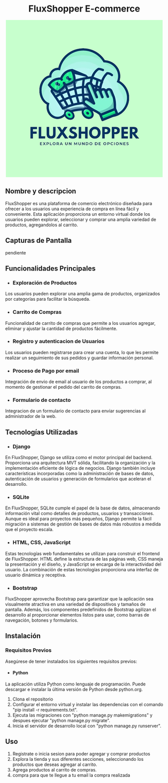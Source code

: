 <h1 align="center">
  <b>FluxShopper E-commerce</b>
</h1>

<p align="center">
  <img src="Ecommerce/static/Ecommerce/img/FluxShopper.png" alt="FluxShopper">
</p>

## Nombre y descripcion 

FluxShopper es una plataforma de comercio electrónico diseñada para ofrecer a los usuarios una experiencia de compra en línea fácil y conveniente. Esta aplicación proporciona un entorno virtual donde los usuarios pueden explorar, seleccionar y comprar una amplia variedad de productos, agregandolos al carrito.

## Capturas de Pantalla

pendiente

## Funcionalidades Principales

- ### Exploración de Productos

Los usuarios pueden explorar una amplia gama de productos, organizados por categorías para facilitar la búsqueda.

- ### Carrito de Compras

Funcionalidad de carrito de compras que permite a los usuarios agregar, eliminar y ajustar la cantidad de productos fácilmente.

- ### Registro y autenticacion de Usuarios

Los usuarios pueden registrarse para crear una cuenta, lo que les permite realizar un seguimiento de sus pedidos y guardar información personal.

- ### Proceso de Pago por email

Integración de envio de email al usuario de los productos a comprar, al momento de gestionar el pedido del carrito de compras.

- ### Formulario de contacto

Integracion de un formulario de contacto para enviar sugerencias al administrador de la web.

## Tecnologías Utilizadas

- ### Django 

En FluxShopper, Django se utiliza como el motor principal del backend. Proporciona una arquitectura MVT sólida, facilitando la organización y la implementación eficiente de lógica de negocios. Django también incluye características incorporadas como la administración de bases de datos, autenticación de usuarios y generación de formularios que aceleran el desarrollo.

- ### SQLite

En FluxShopper, SQLite cumple el papel de la base de datos, almacenando información vital como detalles de productos, usuarios y transacciones. Aunque es ideal para proyectos más pequeños, Django permite la fácil migración a sistemas de gestión de bases de datos más robustos a medida que el proyecto escala.

- ### HTML, CSS, JavaScript

Estas tecnologías web fundamentales se utilizan para construir el frontend de FluxShopper. HTML define la estructura de las páginas web, CSS maneja la presentación y el diseño, y JavaScript se encarga de la interactividad del usuario. La combinación de estas tecnologías proporciona una interfaz de usuario dinámica y receptiva.

- ### Bootstrap

FluxShopper aprovecha Bootstrap para garantizar que la aplicación sea visualmente atractiva en una variedad de dispositivos y tamaños de pantalla. Además, los componentes predefinidos de Bootstrap agilizan el desarrollo al proporcionar elementos listos para usar, como barras de navegación, botones y formularios.

## Instalación

### Requisitos Previos

Asegúrese de tener instalados los siguientes requisitos previos:

- #### Python

La aplicación utiliza Python como lenguaje de programación. Puede descargar e instalar la última versión de Python desde python.org.

1. Clona el repositorio
2. Configurar el entorno virtual y instalar las dependencias con el comando "pip install -r requirements.txt".
3. Ejecuta las migraciones con "python manage.py makemigrations" y despues ejecutar "python manage.py migrate".
4. Inicia el servidor de desarrollo local con "python manage.py runserver".

## Uso

1. Registrate o inicia sesion para poder agregar y comprar productos
2. Explora la tienda y sus diferentes secciones,  seleccionando los productos que deseas agregar al carrito.
3. Agrega productos al carrito de compras.
4. compra para que te llegue a tu email la compra realizada
